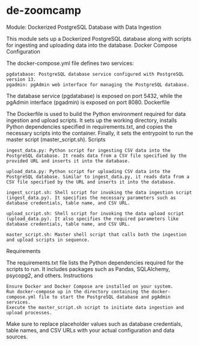 # de-zoomcamp

Module: Dockerized PostgreSQL Database with Data Ingestion

This module sets up a Dockerized PostgreSQL database along with scripts for ingesting and uploading data into the database.
Docker Compose Configuration

The docker-compose.yml file defines two services:

    pgdatabase: PostgreSQL database service configured with PostgreSQL version 13.
    pgadmin: pgAdmin web interface for managing the PostgreSQL database.

The database service (pgdatabase) is exposed on port 5432, while the pgAdmin interface (pgadmin) is exposed on port 8080.
Dockerfile

The Dockerfile is used to build the Python environment required for data ingestion and upload scripts. It sets up the working directory, installs Python dependencies specified in requirements.txt, and copies the necessary scripts into the container. Finally, it sets the entrypoint to run the master script (master_script.sh).
Scripts

    ingest_data.py: Python script for ingesting CSV data into the PostgreSQL database. It reads data from a CSV file specified by the provided URL and inserts it into the database.

    upload_data.py: Python script for uploading CSV data into the PostgreSQL database. Similar to ingest_data.py, it reads data from a CSV file specified by the URL and inserts it into the database.

    ingest_script.sh: Shell script for invoking the data ingestion script (ingest_data.py). It specifies the necessary parameters such as database credentials, table name, and CSV URL.

    upload_script.sh: Shell script for invoking the data upload script (upload_data.py). It also specifies the required parameters like database credentials, table name, and CSV URL.

    master_script.sh: Master shell script that calls both the ingestion and upload scripts in sequence.

Requirements

The requirements.txt file lists the Python dependencies required for the scripts to run. It includes packages such as Pandas, SQLAlchemy, psycopg2, and others.
Instructions

    Ensure Docker and Docker Compose are installed on your system.
    Run docker-compose up in the directory containing the docker-compose.yml file to start the PostgreSQL database and pgAdmin services.
    Execute the master_script.sh script to initiate data ingestion and upload processes.

Make sure to replace placeholder values such as database credentials, table names, and CSV URLs with your actual configuration and data sources.